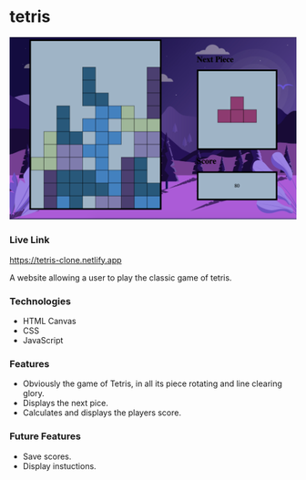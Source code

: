 # tetris

![image](./assets/tetris.png) 

### Live Link
https://tetris-clone.netlify.app

A website allowing a user to play the classic game of tetris.

### Technologies
- HTML Canvas
- CSS
- JavaScript

### Features
- Obviously the game of Tetris, in all its piece rotating and line clearing glory.
- Displays the next pice.
- Calculates and displays the players score.

### Future Features
- Save scores.
- Display instuctions.

